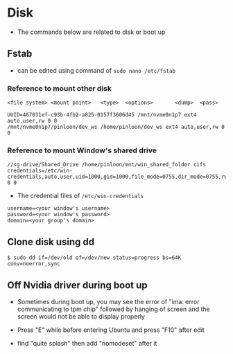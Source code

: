# Disk

- The commands below are related to disk or boot up

## Fstab 
- can be edited using command of `sudo nano /etc/fstab`

### Reference to mount other disk
  
```
<file system> <mount point>   <type>  <options>       <dump>  <pass>
```

```
UUID=467031ef-c93b-4fb2-a825-0157f3606d45 /mnt/nvme0n1p7 ext4 auto,user,rw 0 0
/mnt/nvme0n1p7/pinloon/dev_ws /home/pinloon/dev_ws ext4 auto,user,rw 0 0
```

### Reference to mount Window's shared drive

```
//sg-drive/Shared_Drive /home/pinloon/mnt/win_shared_folder cifs credentials=/etc/win-credentials,auto,user,uid=1000,gid=1000,file_mode=0755,dir_mode=0755,rw 0 0
```

- The credential files of `/etc/win-credentials`

```
username=<your window's username> 
password=<your window's password>
domain=<your group's domain>
```

## Clone disk using dd

```
$ sudo dd if=/dev/old of=/dev/new status=progress bs=64K conv=noerror,sync
```

## Off Nvidia driver during boot up

- Sometimes during boot up, you may see the error of "ima: error communicating to tpm chip" followed by hanging of screen and the screen would not be able to display properly

- Press "E" while before entering Ubuntu and press "F10" after edit
- find "quite splash" then add "nomodeset" after it